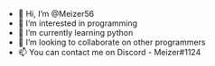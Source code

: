 - 👋 Hi, I’m @Meizer56
- 👀 I’m interested in programming
- 🌱 I’m currently learning python
- 💞️ I’m looking to collaborate on other programmers
- 📫 You can contact me on Discord - Meizer#1124

<!---
Meizer56/Meizer56 is a ✨ special ✨ repository because its `README.md` (this file) appears on your GitHub profile.
You can click the Preview link to take a look at your changes.
--->
